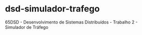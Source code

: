 # dsd-simulador-trafego
 65DSD - Desenvolvimento de Sistemas Distribuídos - Trabalho 2 - Simulador de Tráfego
